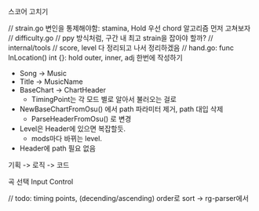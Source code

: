 스코어 고치기



// strain.go
    변인을 통제해야함: stamina, Hold
    우선 chord 알고리즘 먼저 고쳐보자
// difficulty.go
    // ppy 방식처럼, 구간 내 최고 strain을 잡아야 할까?
// internal/tools
    // score, level 다 정리되고 나서 정리하겠음
// hand.go: 
    func lnLocation() int {}: hold outer, inner, adj 한번에 작성하기


* Song -> Music
* Title -> MusicName
* BaseChart -> ChartHeader 
    - TimingPoint는 각 모드 별로 알아서 불러오는 걸로
* NewBaseChartFromOsu() 에서 path 파라미터 제거, path 대입 삭제
    - ParseHeaderFromOsu() 로 변경
* Level은 Header에 있으면 복잡할듯. 
    - mods마다 바뀌는 level.
* Header에 path 필요 없음

기획 -> 로직 -> 코드 

곡 선택 Input Control

// todo: timing points, (decending/ascending) order로 sort -> rg-parser에서
